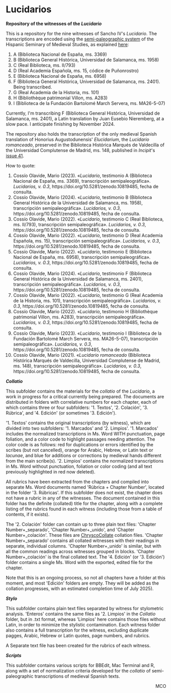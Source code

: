# Lucidarios
**Repository of the witnesses of the <em>Lucidario</em>**

This is a repository for the nine witnesses of Sancho IV's <em>Lucidario</em>. The transcriptions are encoded using the [semi-paleographic system](http://www.hispanicseminary.org/manual-en.htm) of the Hispanic Seminary of Medieval Studies, as explained [here](https://lucidarios.hypotheses.org/transcripciones/normas-de-transcripcion):

<ol>
<li>A (Biblioteca Nacional de España, ms. 3369)</li>
<li>B (Biblioteca General Histórica, Universidad de Salamanca, ms. 1958)</li>
<li>C (Real Biblioteca, ms. II/793)</li>
<li>D (Real Academia Española, ms. 15, códice de Puñonrostro)</li>
<li>E (Biblioteca Nacional de España, ms. 6958)</li>
<li>F (Biblioteca General Histórica, Universidad de Salamanca, ms. 2401). Being transcribed.</li>
<li>G (Real Academia de la Historia, ms. 101)</li>
<li>H (Bibliothèque patrimonial Villon, ms. A283)</li>
<li>I (Biblioteca de la Fundación Bartolomé March Servera, ms. MA26-5-07)</li> 
</ol>

Currently, I'm transcribing F (Biblioteca General Histórica, Universidad de Salamanca, ms. 2401), a Latin translation by Juan Eusebio Nieremberg, at a slow pace. I anticipate finishing by November 2024.

The repository also holds the transcription of the only medieval Spanish translation of Honorius Augustodunensis' <em>Elucidarium</em>, the <em>Lucidario romanceado</em>, preserved in the Biblioteca Histórica Marqués de Valdecilla of the Universidad Complutense de Madrid, ms. 148, published in <em>Incipit</em>'s [issue 41](http://www.iibicrit-conicet.gov.ar/ojs/index.php/incipit/article/view/541).

How to quote:

<ol>
<li>Cossío Olavide, Mario (2023). «<em>Lucidario</em>, testimonio A (Biblioteca Nacional de España, ms. 3369), transcripción semipaleográfica». <em>Lucidarios, v. 0.3</em>, https://doi.org/10.5281/zenodo.10819485, fecha de consulta.</li>
<li>Cossío Olavide, Mario (2024). «<em>Lucidario</em>, testimonio B (Biblioteca General Histórica de la Universidad de Salamanca, ms. 1958), transcripción semipaleográfica». <em>Lucidarios, v. 0.3</em>, https://doi.org/10.5281/zenodo.10819485, fecha de consulta.</li>
<li>Cossío Olavide, Mario (2022). «<em>Lucidario</em>, testimonio C (Real Biblioteca, ms. II/793), transcripción semipaleográfica». <em>Lucidarios, v. 0.3</em>, https://doi.org/10.5281/zenodo.10819485, fecha de consulta.</li>
<li>Cossío Olavide, Mario (2022). «<em>Lucidario</em>, testimonio D (Real Academia Española, ms. 15), transcripción semipaleográfica». <em>Lucidarios, v. 0.3</em>, https://doi.org/10.5281/zenodo.10819485, fecha de consulta.</li>
<li>Cossío Olavide, Mario (2022). «<em>Lucidario</em>, testimonio E (Biblioteca Nacional de España, ms. 6958), transcripción semipaleográfica». <em>Lucidarios, v. 0.3</em>, https://doi.org/10.5281/zenodo.10819485, fecha de consulta.</li>
<li>Cossío Olavide, Mario (2024). «<em>Lucidario</em>, testimonio F (Biblioteca General Histórica de la Universidad de Salamanca, ms. 2401), transcripción semipaleográfica». <em>Lucidarios, v. 0.3</em>, https://doi.org/10.5281/zenodo.10819485, fecha de consulta.</li>
<li>Cossío Olavide, Mario (2022). «<em>Lucidario</em>, testimonio G (Real Academia de la Historia, ms. 101), transcripción semipaleográfica». <em>Lucidarios, v. 0.3</em>, https://doi.org/10.5281/zenodo.10819485, fecha de consulta.</li>
<li>Cossío Olavide, Mario (2022). «<em>Lucidario</em>, testimonio H (Bibliothèque patrimonial Villon, ms. A283), transcripción semipaleográfica». <em>Lucidarios, v. 0.3</em>, https://doi.org/10.5281/zenodo.10819485, fecha de consulta.</li>
<li>Cossío Olavide, Mario (2023). «<em>Lucidario</em>, testimonio I (Biblioteca de la Fundación Bartolomé March Servera, ms. MA26-5-07), transcripción semipaleográfica». <em>Lucidarios, v. 0.3</em>, https://doi.org/10.5281/zenodo.10819485, fecha de consulta.</li>
<li>Cossío Olavide, Mario (2021). «<em>Lucidario romanceado</em> (Biblioteca Histórica Marqués de Valdecilla, Universidad Complutense de Madrid, ms. 148), transcripción semipaleográfica». <em>Lucidarios, v. 0.3</em>, https://doi.org/10.5281/zenodo.10819485, fecha de consulta.</li>
</ol>

**<em>Collatio</em>**

This subfolder contains the materials for the <em>collatio</em> of the <em>Lucidario</em>, a work in progress for a critical currently being prepared. The documents are distributed in folders with correlative numbers for each chapter, each of which contains three or four subfolders: '1. Textos', '2. Colación', '3. Rúbrica', and '4. Edición' (or sometimes '3. Edición').

'1. Textos' contains the original transcriptions (by witness), which are divided into two subfolders: '1. Marcados' and '2. Limpios'. '1. Marcados' includes the normalized transcriptions in Ms. Word WITH punctuation, page foliation, and a color code to highlight passages needing attention. The color code is as follows: red for duplications or errors identified by the scribes (but not cancelled), orange for Arabic, Hebrew, or Latin text or <em>lacunae</em>, and blue for additions or corrections by medieval hands different from the main scribe(s). '2. Limpios' contains the normalized transcriptions in Ms. Word without punctuation, foliation or color coding (and all text previously highlighted in red now deleted).

All rubrics have been extracted from the chapters and compiled into separate Ms. Word documents named 'Rúbrica + Chapter Number', located in the folder '3. Rúbricas'. If this subfolder does not exist, the chapter does not have a rubric in any of the witnesses. The document contained in this folder has the definite (collated) title for the chapter, along with a complete listing of the rubrics found in each witness (including those from a table of contents, if it exists).

The '2. Colación' folder can contain up to three plain text files: 'Chapter Number+_separado', 'Chapter Number+_unido', and 'Chapter Number+_colación'. These files are [ChryscoCollate](https://cental.uclouvain.be/chrysocollate/) collation files. 'Chapter Number+_separado' contains all collated witnesses with their readings in separate, individual columns. 'Chapter Number+_unido' is similar, but with all the common readings across witnesses grouped in blocks. 'Chapter Number+_colación' is the final collated text. The '4. Edición' (or '3. Edición') folder contains a single Ms. Word with the exported, edited file for the chapter.

Note that this is an ongoing process, so not all chapters have a folder at this moment, and most 'Edición' folders are empty. They will be added as the collation progresses, with an estimated completion time of July 2025).

**<em>Stylo</em>**

This subfolder contains plain text files separated by witness for stylometric analysis. 'Enteros' contains the same files as '2. Limpios' in the <em>Collatio</em> folder, but in .txt format, whereas 'Limpios' here contains those files without Latin, in order to minimize the stylistic contamination. Each witness folder also contains a full transcription for the witness, excluding duplicate pagges, Arabic, Hebrew or Latin quotes, page numbers, and rubrics.

A Separate text file has been created for the rubrics of each witness.

**<em>Scripts</em>**

This subfolder contains various scripts for BBEdit, Mac Terminal and R, along with a set of normalization criteria developed for the <em>collatio</em> of semi-paleographic transcriptions of medieval Spanish texts.

<p align="right">MCO</p>
